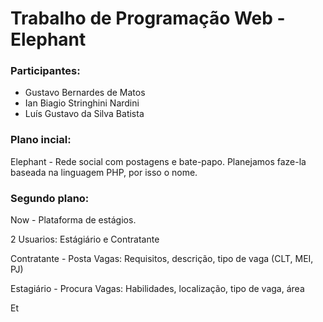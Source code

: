 <h1>Trabalho de Programação Web - Elephant</h1>

<h3>Participantes:</h3>
<ul>
  <li>Gustavo Bernardes de Matos</li>
  <li>Ian Biagio Stringhini Nardini</li>
  <li>Luís Gustavo da Silva Batista</li>
</ul>

<h3>Plano incial:</h3>
<p>Elephant - Rede social com postagens e bate-papo. Planejamos faze-la baseada na linguagem PHP, por isso o nome.</p>

<h3>Segundo plano:</h3>
<p>Now - Plataforma de estágios.</p>
<p>2 Usuarios: Estágiário e Contratante</p>
<p>Contratante - Posta Vagas: Requisitos, descrição, tipo de vaga (CLT, MEI, PJ)</p>
<p>Estagiário - Procura Vagas: Habilidades, localização, tipo de vaga, área</p>
<p>Et</p>

